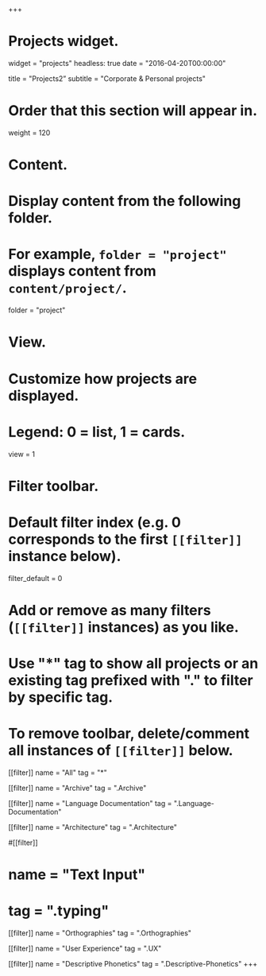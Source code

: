 +++
# Projects widget.
widget = "projects"
headless: true
date = "2016-04-20T00:00:00"

title = "Projects2”
subtitle = "Corporate & Personal projects"

# Order that this section will appear in.
weight = 120

# Content.
# Display content from the following folder.
# For example, `folder = "project"` displays content from `content/project/`.
folder = "project"

# View.
# Customize how projects are displayed.
# Legend: 0 = list, 1 = cards.
view = 1

# Filter toolbar.

# Default filter index (e.g. 0 corresponds to the first `[[filter]]` instance below).
filter_default = 0

# Add or remove as many filters (`[[filter]]` instances) as you like.
# Use "*" tag to show all projects or an existing tag prefixed with "." to filter by specific tag.
# To remove toolbar, delete/comment all instances of `[[filter]]` below.

[[filter]]
 name = "All"
 tag = "*"

[[filter]]
  name = "Archive"
  tag = ".Archive"

[[filter]]
  name = "Language Documentation"
   tag = ".Language-Documentation"

[[filter]]
 name = "Architecture"
 tag = ".Architecture"

#[[filter]]
#  name = "Text Input"
#  tag = ".typing"

[[filter]]
  name = "Orthographies"
  tag = ".Orthographies"

[[filter]]
  name = "User Experience"
  tag = ".UX"

  [[filter]]
    name = "Descriptive Phonetics"
    tag = ".Descriptive-Phonetics"
+++
